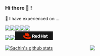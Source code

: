 ### Hi there 👋 !
🌱 I have experienced on ...

<img src="https://img.shields.io/badge/python%20-%2314354C.svg?&style=for-the-badge&logo=python&logoColor=white"/><img src="https://img.shields.io/badge/docker%20-%230db7ed.svg?&style=for-the-badge&logo=docker&logoColor=white"/><img src="https://img.shields.io/badge/kubernetes%20-%23326ce5.svg?&style=for-the-badge&logo=kubernetes&logoColor=white"/><img src="https://img.shields.io/badge/ansible%20-%231A1918.svg?&style=for-the-badge&logo=ansible&logoColor=white"/><img src="https://img.shields.io/badge/jenkins%20-%232C5263.svg?&style=for-the-badge&logo=jenkins&logoColor=white"/><br><img src="https://img.shields.io/badge/aws%20-%23326ce5.svg?&style=for-the-badge&logo=aws&logoColor=white%22"><img src="https://img.shields.io/badge/terraform%20-%2314354C.svg?&style=for-the-badge&logo=terraform&logoColor=white%22"><img src="https://github.com/eddygrant000/eddygrant000.github.io/blob/master/redhat.png" width="122px"/>

<img align='right' src="https://media.giphy.com/media/p4NLw3I4U0idi/giphy.gif" width="230">

<!-- [![Sachin's github stats](https://github-readme-stats.vercel.app/api?username=eddygrant000&show_icons=true&theme=radical)](https://github.com/anuraghazra/github-readme-stats) -->

[![Sachin's github stats](https://github-readme-stats.vercel.app/api?username=sachinsaini000&show_icons=true&theme=chartreuse-dark)](https://github.com/anuraghazra/github-readme-stats)
